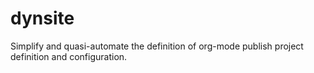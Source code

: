 dynsite
=======

Simplify and quasi-automate the definition of org-mode publish project definition and configuration.
